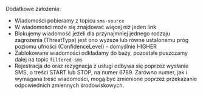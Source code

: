 Dodatkowe założenia:
- Wiadomości pobieramy z topicu `sms-source`
- W wiadomości może się znajdować więcej niż jeden link
- Blokujemy wiadomość jeżeli dla przynajmniej jednego rodzaju zagrożenia (ThreatType) jest ono wyższe lub równe ustalonemu próg poziomu ufności (ConfidenceLevel) - domyślnie HIGHER
- Zablokowane wiadomości odkładamy do bazy, pozostałe puszczamy dalej na topic `filtered-sms`
- Rejestracja do oraz rezygnacja z usługi odbywa się poprzez wysłanie SMS, o treści START lub STOP, na numer 6789. Zarówno numer, jak i wymagana treść wiadomości, mogą być zmienione poprzez przekazanie odpowiednich zmiennych środowiskowych.